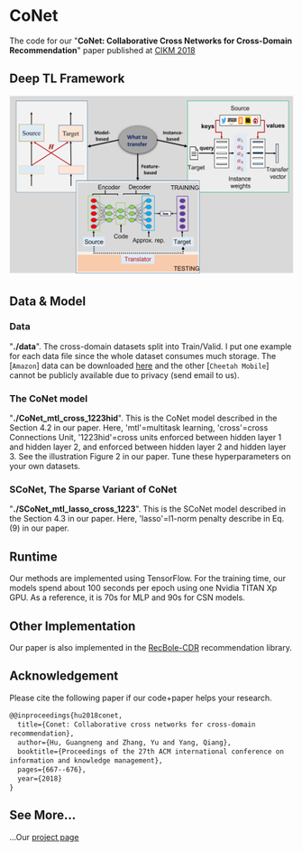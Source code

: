 # CoNet

The code for our "<strong>CoNet: Collaborative Cross Networks for Cross-Domain Recommendation</strong>" paper published at [CIKM 2018](https://njuhugn.github.io/research-conet.html)


## Deep TL Framework 
![](/image/TransDL.png)


## Data & Model

### Data
"<strong>./data</strong>". The cross-domain datasets split into Train/Valid. I put one example for each data file since the whole dataset consumes much storage. The [`Amazon`]  data can be downloaded [here](http://snap.stanford.edu/data/web-Amazon.html) and the other [`Cheetah Mobile`] cannot be publicly available due to privacy (send email to us).

### The CoNet model
"<strong>./CoNet_mtl_cross_1223hid</strong>". This is the CoNet model described in the Section 4.2 in our paper. Here, 'mtl'=multitask learning, 'cross'=cross Connections Unit, '1223hid'=cross units enforced between hidden layer 1 and hidden layer 2, and enforced between hidden layer 2 and hidden layer 3. See the illustration Figure 2 in our paper. Tune these hyperparameters on your own datasets.

### SCoNet, The Sparse Variant of CoNet
"<strong>./SCoNet_mtl_lasso_cross_1223</strong>". This is the SCoNet model described in the Section 4.3 in our paper. Here, 'lasso'=l1-norm penalty describe in Eq. (9) in our paper.


## Runtime
Our methods are implemented using TensorFlow. For the training time, our models spend about 100 seconds per epoch using one Nvidia TITAN Xp GPU. As a reference, it is 70s for MLP and 90s for CSN models.

## Other Implementation
Our paper is also implemented in the [RecBole-CDR](https://github.com/RUCAIBox/RecBole-CDR) recommendation library.

## Acknowledgement

Please cite the following paper if our code+paper helps your research.

```
@@inproceedings{hu2018conet,
  title={Conet: Collaborative cross networks for cross-domain recommendation},
  author={Hu, Guangneng and Zhang, Yu and Yang, Qiang},
  booktitle={Proceedings of the 27th ACM international conference on information and knowledge management},
  pages={667--676},
  year={2018}
}
```

## See More... 

...Our [project page](https://njuhugn.github.io/research-conet.html)
